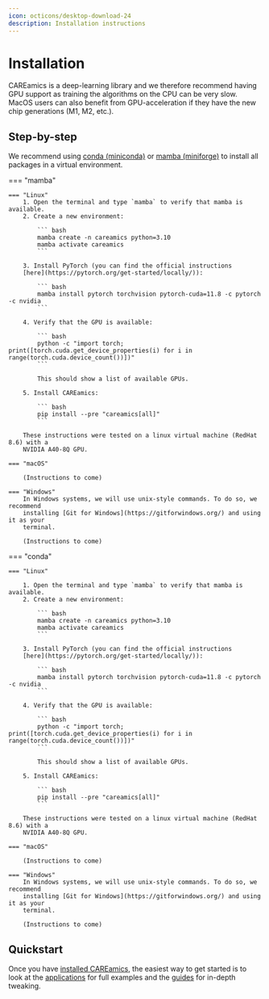 ```yaml
---
icon: octicons/desktop-download-24
description: Installation instructions
---
```


# Installation

CAREamics is a deep-learning library and we therefore recommend having GPU support as
training the algorithms on the CPU can be very slow. MacOS users can also benefit from
GPU-acceleration if they have the new chip generations (M1, M2, etc.).

## Step-by-step

We recommend using [conda 
(miniconda)](https://docs.conda.io/projects/miniconda/en/latest/miniconda-install.html) or 
[mamba (miniforge)](https://github.com/conda-forge/miniforge#download) to install 
all packages in a virtual environment. 


=== "mamba"

    === "Linux"
        1. Open the terminal and type `mamba` to verify that mamba is available.
        2. Create a new environment:
            
            ``` bash
            mamba create -n careamics python=3.10
            mamba activate careamics
            ```

        3. Install PyTorch (you can find the official instructions 
        [here](https://pytorch.org/get-started/locally/)):

            ``` bash
            mamba install pytorch torchvision pytorch-cuda=11.8 -c pytorch -c nvidia
            ```
        
        4. Verify that the GPU is available:
            
            ``` bash
            python -c "import torch; print([torch.cuda.get_device_properties(i) for i in range(torch.cuda.device_count())])"
            ```

            This should show a list of available GPUs.
        
        5. Install CAREamics:

            ``` bash
            pip install --pre "careamics[all]"
            ```

        These instructions were tested on a linux virtual machine (RedHat 8.6) with a 
        NVIDIA A40-8Q GPU.

    === "macOS"
        
        (Instructions to come)

    === "Windows"
        In Windows systems, we will use unix-style commands. To do so, we recommend
        installing [Git for Windows](https://gitforwindows.org/) and using it as your
        terminal.

        (Instructions to come)

=== "conda"

    === "Linux"

        1. Open the terminal and type `mamba` to verify that mamba is available.
        2. Create a new environment:
            
            ``` bash
            mamba create -n careamics python=3.10
            mamba activate careamics
            ```

        3. Install PyTorch (you can find the official instructions 
        [here](https://pytorch.org/get-started/locally/)):

            ``` bash
            mamba install pytorch torchvision pytorch-cuda=11.8 -c pytorch -c nvidia
            ```
        
        4. Verify that the GPU is available:
            
            ``` bash
            python -c "import torch; print([torch.cuda.get_device_properties(i) for i in range(torch.cuda.device_count())])"
            ```

            This should show a list of available GPUs.
        
        5. Install CAREamics:

            ``` bash
            pip install --pre "careamics[all]"
            ```

        These instructions were tested on a linux virtual machine (RedHat 8.6) with a 
        NVIDIA A40-8Q GPU.

    === "macOS"
        
        (Instructions to come)

    === "Windows"
        In Windows systems, we will use unix-style commands. To do so, we recommend
        installing [Git for Windows](https://gitforwindows.org/) and using it as your
        terminal.

        (Instructions to come)


        
## Quickstart

Once you have [installed CAREamics](installation.md), the easiest way to get started
is to look at the [applications](applications/index.md) for full examples and the 
[guides](guides/index.md) for in-depth tweaking.